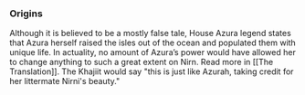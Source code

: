 ### Origins
Although it is believed to be a mostly false tale, House Azura legend states that Azura herself raised the isles out of the ocean and populated them with unique life. In actuality, no amount of Azura’s power would have allowed her to change anything to such a great extent on Nirn. Read more in [[The Translation]]. The Khajiit would say "this is just like Azurah, taking credit for her littermate Nirni's beauty."